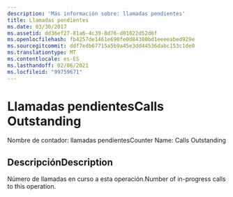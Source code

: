 ```yaml
---
description: 'Más información sobre: llamadas pendientes'
title: Llamadas pendientes
ms.date: 03/30/2017
ms.assetid: dd36ef27-81a6-4c39-8d76-d01022d52d6f
ms.openlocfilehash: fb4257de1461e690fe0d84380bd1eeeeabed929e
ms.sourcegitcommit: ddf7edb67715a5b9a45e3dd44536dabc153c1de0
ms.translationtype: MT
ms.contentlocale: es-ES
ms.lasthandoff: 02/06/2021
ms.locfileid: "99759671"
---
```

# <a name="calls-outstanding"></a><span data-ttu-id="57a21-103">Llamadas pendientes</span><span class="sxs-lookup"><span data-stu-id="57a21-103">Calls Outstanding</span></span>

<span data-ttu-id="57a21-104">Nombre de contador: llamadas pendientes</span><span class="sxs-lookup"><span data-stu-id="57a21-104">Counter Name:  Calls Outstanding</span></span>  
  
## <a name="description"></a><span data-ttu-id="57a21-105">Descripción</span><span class="sxs-lookup"><span data-stu-id="57a21-105">Description</span></span>  

 <span data-ttu-id="57a21-106">Número de llamadas en curso a esta operación.</span><span class="sxs-lookup"><span data-stu-id="57a21-106">Number of in-progress calls to this operation.</span></span>
